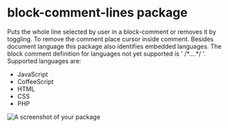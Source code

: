 # block-comment-lines package
Puts the whole line selected by user in a block-comment or removes it by toggling. To remove the comment place cursor inside comment.
Besides document language this package also identifies embedded languages.
The block comment definition for languages not yet supported is ' /\*....\*/ '.
Supported languages are:
- JavaScript
- CoffeeScript
- HTML
- CSS
- PHP

![A screenshot of your package](https://f.cloud.github.com/assets/69169/2290250/c35d867a-a017-11e3-86be-cd7c5bf3ff9b.gif)
